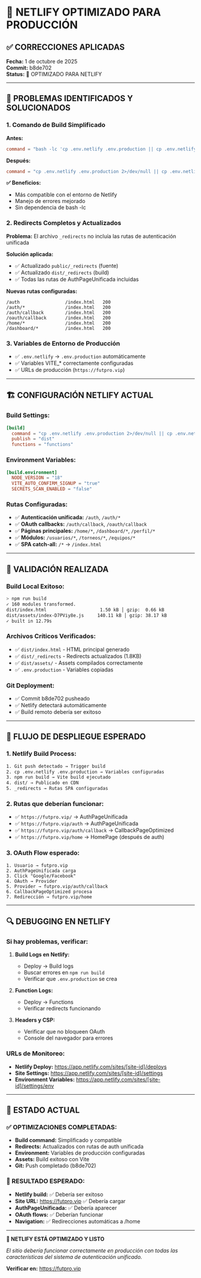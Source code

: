 # 🔧 NETLIFY OPTIMIZADO PARA PRODUCCIÓN

## ✅ CORRECCIONES APLICADAS

**Fecha:** 1 de octubre de 2025  
**Commit:** b8de702  
**Status:** 🚀 OPTIMIZADO PARA NETLIFY

---

## 🎯 PROBLEMAS IDENTIFICADOS Y SOLUCIONADOS

### 1. **Comando de Build Simplificado**
**Antes:**
```toml
command = "bash -lc 'cp .env.netlify .env.production || cp .env.netlify .env; npm run build'"
```

**Después:**
```toml
command = "cp .env.netlify .env.production 2>/dev/null || cp .env.netlify .env 2>/dev/null || true && npm run build"
```

**✅ Beneficios:**
- Más compatible con el entorno de Netlify
- Manejo de errores mejorado
- Sin dependencia de bash -lc

### 2. **Redirects Completos y Actualizados**

**Problema:** El archivo `_redirects` no incluía las rutas de autenticación unificada

**Solución aplicada:**
- ✅ Actualizado `public/_redirects` (fuente)
- ✅ Actualizado `dist/_redirects` (build)
- ✅ Todas las rutas de AuthPageUnificada incluidas

**Nuevas rutas configuradas:**
```
/auth                 /index.html   200
/auth/*               /index.html   200
/auth/callback        /index.html   200
/oauth/callback       /index.html   200
/home/*               /index.html   200
/dashboard/*          /index.html   200
```

### 3. **Variables de Entorno de Producción**
- ✅ `.env.netlify` → `.env.production` automáticamente
- ✅ Variables VITE_* correctamente configuradas
- ✅ URLs de producción (`https://futpro.vip`)

---

## 🏗️ CONFIGURACIÓN NETLIFY ACTUAL

### **Build Settings:**
```toml
[build]
  command = "cp .env.netlify .env.production 2>/dev/null || cp .env.netlify .env 2>/dev/null || true && npm run build"
  publish = "dist"
  functions = "functions"
```

### **Environment Variables:**
```toml
[build.environment]
  NODE_VERSION = "18"
  VITE_AUTO_CONFIRM_SIGNUP = "true"
  SECRETS_SCAN_ENABLED = "false"
```

### **Rutas Configuradas:**
- ✅ **Autenticación unificada:** `/auth`, `/auth/*`
- ✅ **OAuth callbacks:** `/auth/callback`, `/oauth/callback`
- ✅ **Páginas principales:** `/home/*`, `/dashboard/*`, `/perfil/*`
- ✅ **Módulos:** `/usuarios/*`, `/torneos/*`, `/equipos/*`
- ✅ **SPA catch-all:** `/*` → `/index.html`

---

## 🧪 VALIDACIÓN REALIZADA

### **Build Local Exitoso:**
```bash
> npm run build
✓ 160 modules transformed.
dist/index.html                    1.50 kB │ gzip:  0.66 kB
dist/assets/index-D7PViy8e.js     140.11 kB │ gzip: 38.17 kB
✓ built in 12.79s
```

### **Archivos Críticos Verificados:**
- ✅ `dist/index.html` - HTML principal generado
- ✅ `dist/_redirects` - Redirects actualizados (1.8KB)
- ✅ `dist/assets/` - Assets compilados correctamente
- ✅ `.env.production` - Variables copiadas

### **Git Deployment:**
- ✅ Commit b8de702 pusheado
- ✅ Netlify detectará automáticamente
- ✅ Build remoto debería ser exitoso

---

## 🎯 FLUJO DE DESPLIEGUE ESPERADO

### **1. Netlify Build Process:**
```bash
1. Git push detectado → Trigger build
2. cp .env.netlify .env.production → Variables configuradas
3. npm run build → Vite build ejecutado
4. dist/ → Publicado en CDN
5. _redirects → Rutas SPA configuradas
```

### **2. Rutas que deberían funcionar:**
- ✅ `https://futpro.vip/` → AuthPageUnificada
- ✅ `https://futpro.vip/auth` → AuthPageUnificada
- ✅ `https://futpro.vip/auth/callback` → CallbackPageOptimized
- ✅ `https://futpro.vip/home` → HomePage (después de auth)

### **3. OAuth Flow esperado:**
```
1. Usuario → futpro.vip
2. AuthPageUnificada carga
3. Click "Google/Facebook"
4. OAuth → Provider
5. Provider → futpro.vip/auth/callback
6. CallbackPageOptimized procesa
7. Redirección → futpro.vip/home
```

---

## 🔍 DEBUGGING EN NETLIFY

### **Si hay problemas, verificar:**

1. **Build Logs en Netlify:**
   - Deploy → Build logs
   - Buscar errores en `npm run build`
   - Verificar que `.env.production` se crea

2. **Function Logs:**
   - Deploy → Functions
   - Verificar redirects funcionando

3. **Headers y CSP:**
   - Verificar que no bloqueen OAuth
   - Console del navegador para errores

### **URLs de Monitoreo:**
- **Netlify Deploy:** https://app.netlify.com/sites/[site-id]/deploys
- **Site Settings:** https://app.netlify.com/sites/[site-id]/settings
- **Environment Variables:** https://app.netlify.com/sites/[site-id]/settings/env

---

## 🚀 ESTADO ACTUAL

### **✅ OPTIMIZACIONES COMPLETADAS:**
- **Build command:** Simplificado y compatible
- **Redirects:** Actualizados con rutas de auth unificada
- **Environment:** Variables de producción configuradas
- **Assets:** Build exitoso con Vite
- **Git:** Push completado (b8de702)

### **🎯 RESULTADO ESPERADO:**
- **Netlify build:** ✅ Debería ser exitoso
- **Site URL:** https://futpro.vip ✅ Debería cargar
- **AuthPageUnificada:** ✅ Debería aparecer
- **OAuth flows:** ✅ Deberían funcionar
- **Navigation:** ✅ Redirecciones automáticas a /home

---

**🎉 NETLIFY ESTÁ OPTIMIZADO Y LISTO**

*El sitio debería funcionar correctamente en producción con todas las características del sistema de autenticación unificado.*

**Verificar en:** https://futpro.vip